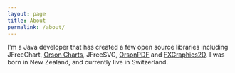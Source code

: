 ```yaml
---
layout: page
title: About
permalink: /about/
---
```


I'm a Java developer that has created a few open source libraries including JFreeChart, [Orson Charts](http://www.object-refinery.com/orsoncharts/index.html), JFreeSVG, [OrsonPDF](http://www.object-refinery.com/orsonpdf/index.html) and [FXGraphics2D](https://github.com/jfree/fxgraphics2d).  I was born in New Zealand, and currently live in Switzerland.

